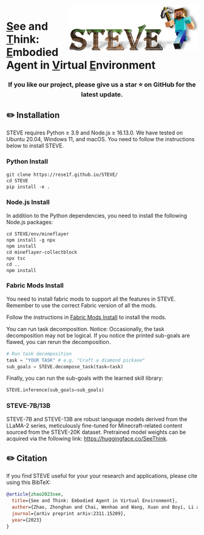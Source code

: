 <img src="asset/logo.png" height="120px" align="right">

# <ins>S</ins>ee and <ins>T</ins>hink: <ins>E</ins>mbodied Agent in <ins>V</ins>irtual <ins>E</ins>nvironment

<h3 align="center"> If you like our project, please give us a star ⭐ on GitHub for the latest update.</h3>

## ✏️ Installation
STEVE requires Python ≥ 3.9 and Node.js ≥ 16.13.0. We have tested on Ubuntu 20.04, Windows 11, and macOS. You need to follow the instructions below to install STEVE.

### Python Install
```
git clone https://rese1f.github.io/STEVE/
cd STEVE
pip install -e .
```

### Node.js Install
In addition to the Python dependencies, you need to install the following Node.js packages:
```
cd STEVE/env/mineflayer
npm install -g npx
npm install
cd mineflayer-collectblock
npx tsc
cd ..
npm install
```

### Fabric Mods Install

You need to install fabric mods to support all the features in STEVE. Remember to use the correct Fabric version of all the mods. 

Follow the instructions in [Fabric Mods Install](installation/fabric_mods_install.md) to install the mods.

You can run task decomposition. Notice: Occasionally, the task decomposition may not be logical. If you notice the printed sub-goals are flawed, you can rerun the decomposition.
```python
# Run task decomposition
task = "YOUR TASK" # e.g. "Craft a diamond pickaxe"
sub_goals = STEVE.decompose_task(task=task)
```
Finally, you can run the sub-goals with the learned skill library:
```python
STEVE.inference(sub_goals=sub_goals)
```
### STEVE-7B/13B

STEVE-7B and STEVE-13B are robust language models derived from the LLaMA-2 series, meticulously fine-tuned for Minecraft-related content sourced from the STEVE-20K dataset. Pretrained model weights can be acquired via the following link: https://huggingface.co/SeeThink.

## ✏️ Citation

If you find STEVE useful for your your research and applications, please cite using this BibTeX:

```bibtex
@article{zhao2023see,
  title={See and Think: Embodied Agent in Virtual Environment},
  author={Zhao, Zhonghan and Chai, Wenhao and Wang, Xuan and Boyi, Li and Hao, Shengyu and Cao, Shidong and Ye, Tian and Hwang, Jenq-Neng and Wang, Gaoang},
  journal={arXiv preprint arXiv:2311.15209},
  year={2023}
}
```
